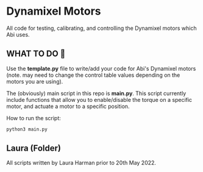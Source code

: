 Dynamixel Motors 
================
All code for testing, calibrating, and controlling the Dynamixel motors which Abi uses. 

## WHAT TO DO 🧐
Use the **template.py** file to write/add your code for Abi's Dynamixel motors (note. may need to change the control table values depending on the motors you are using). 

The (obviously) main script in this repo is **main.py**. This script currently include functions that allow you to enable/disable the torque on a specific motor, and actuate a motor to a specific position. 

How to run the script:
```bash 
python3 main.py
```

## Laura (Folder)
All scripts written by Laura Harman prior to 20th May 2022. 
